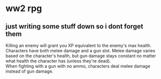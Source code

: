 # ww2 rpg

## just writing some stuff down so i dont forget them
Killing an enemy will grant you XP equivalent to the enemy's max health.<br/>
Characters have both melee damage and a gun slot. Melee damage varies based on the character's health, but gun damage stays constant no matter what health the character has (unless they're dead).<br/>
When fighting with a gun with no ammo, characters deal melee damage instead of gun damage.<br/>
